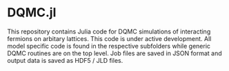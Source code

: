 # DQMC.jl

This repository contains Julia code for DQMC simulations of interacting fermions on arbitary lattices. This code is under active development. All model specific code is found in the respective subfolders while generic DQMC routines are on the top level. Job files are saved in JSON format and output data is saved as HDF5 / JLD files.

